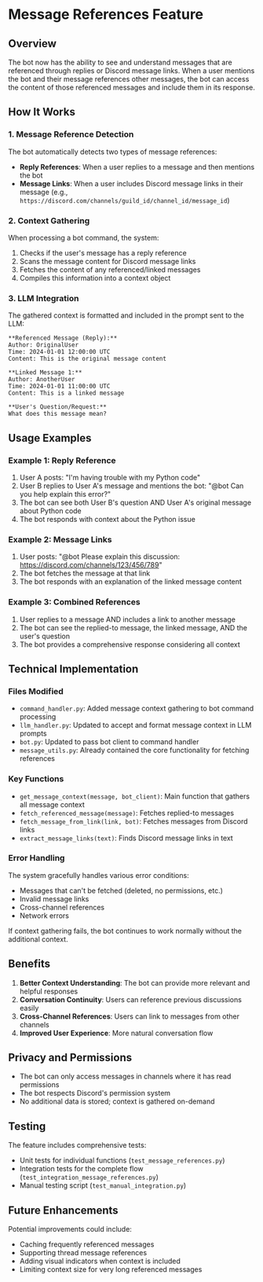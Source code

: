# Message References Feature

## Overview

The bot now has the ability to see and understand messages that are referenced through replies or Discord message links. When a user mentions the bot and their message references other messages, the bot can access the content of those referenced messages and include them in its response.

## How It Works

### 1. Message Reference Detection

The bot automatically detects two types of message references:

- **Reply References**: When a user replies to a message and then mentions the bot
- **Message Links**: When a user includes Discord message links in their message (e.g., `https://discord.com/channels/guild_id/channel_id/message_id`)

### 2. Context Gathering

When processing a bot command, the system:

1. Checks if the user's message has a reply reference
2. Scans the message content for Discord message links
3. Fetches the content of any referenced/linked messages
4. Compiles this information into a context object

### 3. LLM Integration

The gathered context is formatted and included in the prompt sent to the LLM:

```
**Referenced Message (Reply):**
Author: OriginalUser
Time: 2024-01-01 12:00:00 UTC
Content: This is the original message content

**Linked Message 1:**
Author: AnotherUser
Time: 2024-01-01 11:00:00 UTC
Content: This is a linked message

**User's Question/Request:**
What does this message mean?
```

## Usage Examples

### Example 1: Reply Reference

1. User A posts: "I'm having trouble with my Python code"
2. User B replies to User A's message and mentions the bot: "@bot Can you help explain this error?"
3. The bot can see both User B's question AND User A's original message about Python code
4. The bot responds with context about the Python issue

### Example 2: Message Links

1. User posts: "@bot Please explain this discussion: https://discord.com/channels/123/456/789"
2. The bot fetches the message at that link
3. The bot responds with an explanation of the linked message content

### Example 3: Combined References

1. User replies to a message AND includes a link to another message
2. The bot can see the replied-to message, the linked message, AND the user's question
3. The bot provides a comprehensive response considering all context

## Technical Implementation

### Files Modified

- `command_handler.py`: Added message context gathering to bot command processing
- `llm_handler.py`: Updated to accept and format message context in LLM prompts
- `bot.py`: Updated to pass bot client to command handler
- `message_utils.py`: Already contained the core functionality for fetching references

### Key Functions

- `get_message_context(message, bot_client)`: Main function that gathers all message context
- `fetch_referenced_message(message)`: Fetches replied-to messages
- `fetch_message_from_link(link, bot)`: Fetches messages from Discord links
- `extract_message_links(text)`: Finds Discord message links in text

### Error Handling

The system gracefully handles various error conditions:

- Messages that can't be fetched (deleted, no permissions, etc.)
- Invalid message links
- Cross-channel references
- Network errors

If context gathering fails, the bot continues to work normally without the additional context.

## Benefits

1. **Better Context Understanding**: The bot can provide more relevant and helpful responses
2. **Conversation Continuity**: Users can reference previous discussions easily
3. **Cross-Channel References**: Users can link to messages from other channels
4. **Improved User Experience**: More natural conversation flow

## Privacy and Permissions

- The bot can only access messages in channels where it has read permissions
- The bot respects Discord's permission system
- No additional data is stored; context is gathered on-demand

## Testing

The feature includes comprehensive tests:

- Unit tests for individual functions (`test_message_references.py`)
- Integration tests for the complete flow (`test_integration_message_references.py`)
- Manual testing script (`test_manual_integration.py`)

## Future Enhancements

Potential improvements could include:

- Caching frequently referenced messages
- Supporting thread message references
- Adding visual indicators when context is included
- Limiting context size for very long referenced messages
